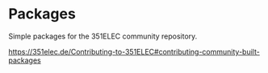 # Packages

Simple packages for the 351ELEC community repository.

https://351elec.de/Contributing-to-351ELEC#contributing-community-built-packages
